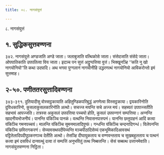 ```yaml
---
title: ०८. नागसंयुत्तं

---
```

८. नागसंयुत्तं  


## १. सुद्धिकसुत्तवण्णना

३४२. नागसंयुत्ते अण्डजाति अण्डे जाता। जलाबुजाति वत्थिकोसे जाता। संसेदजाति संसेदे जाता। ओपपातिकाति उपपतित्वा विय जाता। इदञ्‍च पन सुत्तं अट्ठुप्पत्तिया वुत्तं। भिक्खूनञ्हि ‘‘कति नु खो नागयोनियो’’ति कथा उदपादि। अथ भगवा पुग्गलानं नागयोनीहि उद्धरणत्थं नागयोनियो आविकरोन्तो इमं सुत्तमाह।  


## २-५०. पणीततरसुत्तादिवण्णना

३४३-३९१. दुतियादीसु वोस्सट्ठकायाति अहितुण्डिकपरिबुद्धं अगणेत्वा विस्सट्ठकाया। द्वयकारिनोति दुविधकारिनो, कुसलाकुसलकारिनोति अत्थो। सचज्‍ज मयन्ति सचे अज्‍ज मयं। सहब्यतं उपपज्‍जतीति सहभावं आपज्‍जति। तत्रस्स अकुसलं उपपत्तिया पच्‍चयो होति, कुसलं उपपन्‍नानं सम्पत्तिया। अन्‍नन्ति खादनीयभोजनीयं। पानन्ति यंकिञ्‍चि पानकं। वत्थन्ति निवासनपारुपनं। यानन्ति छत्तुपाहनं आदिं कत्वा यंकिञ्‍चि गमनपच्‍चयं। मालन्ति यंकिञ्‍चि सुमनमालादिपुप्फं। गन्धन्ति यंकिञ्‍चि चन्दनादिगन्धं। विलेपनन्ति यंकिञ्‍चि छविरागकरणं। सेय्यावसथपदीपेय्यन्ति मञ्‍चपीठादिसेय्यं एकभूमिकादिआवसथं वट्टितेलादिपदीपूपकरणञ्‍च देतीति अत्थो। तेसञ्हि दीघायुकताय च वण्णवन्तताय च सुखबहुलताय च पत्थनं कत्वा इमं दसविधं दानवत्थुं दत्वा तं सम्पत्तिं अनुभवितुं तत्थ निब्बत्तन्ति। सेसं सब्बत्थ उत्तानमेवाति।  
नागसंयुत्तवण्णना निट्ठिता।  
